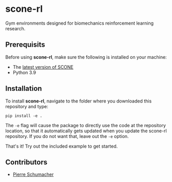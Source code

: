 # scone-rl
Gym environments designed for biomechanics reinforcement learning research.

## Prerequisits
Before using **scone-rl**, make sure the following is installed on your machine:
* The [latest version of SCONE](https://scone.software)
* Python 3.9

## Installation
To install **scone-rl**, navigate to the folder where you downloaded this repository and type:

```
pip install -e .
```

The `-e` flag will cause the package to directly use the code at the repository location, so that it automatically gets updated when you update the scone-rl repository. If you do not want that, leave out the `-e` option.

That's it! Try out the included example to get started.

## Contributors
* [Pierre Schumacher](https://github.com/P-Schumacher)

